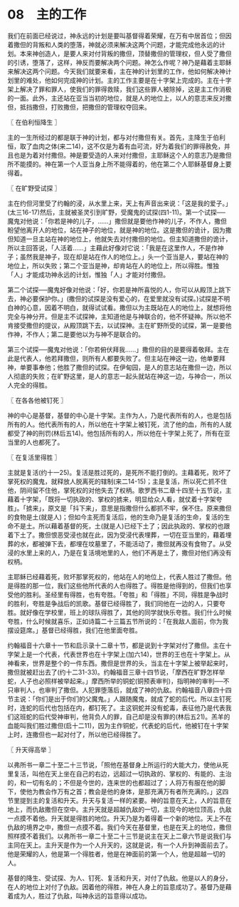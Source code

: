 # 08　主的工作


我们在前面已经说过，神永远的计划是要叫基督得着荣耀，在万有中居首位；但因着撒但的背叛和人类的堕落，神就必须来解决这两个问题，才能完成他永远的计划。本来神创造人，是要人来对付背叛的撒但，顶替撒但的管理权，但人受了撒但的引诱，堕落了，这样，神反而要解决两个问题。神怎么作呢？神乃是藉着主耶稣来解决这两个问题。今天我们就要来看，主在神的计划里的工作，他如何解决神计划里的难处，他如何完成神的计划。主的工作主要是在十字架上完成的。主在十字架上解决了罪和罪人，使我们的罪得救赎，我们这些罪人被除掉，这是主工作消极的一面。此外，主还站在亚当当初的地位，就是人的地位上，以人的意志来反对撒但，抵挡撒但，打败撒但，把撒但的管理权夺回来。



〖 在伯利恒降生 〗

主的一生所经过的都是联于神的计划，都与对付撒但有关。首先，主降生于伯利恒，取了血肉之体(来二14)，这不仅是为着有血可流，好为着我们的罪得赦免，并且也是为着对付撒但。神是要受造的人来对付撒但，主耶稣这个人的意志乃是撒但所不能摸的。神在第一个人亚当身上所不能得着的，他在第二个人耶稣基督身上要得着。



〖 在旷野受试探 〗

主在约但河里受了约翰的浸，从水里上来，天上有声音出来说：「这是我的爱子。」(太三16-17)然后，主就被圣灵引到旷野，受魔鬼的试探(四1-11)。第一个试探──魔鬼对他说：「你若是神的儿子，……」撒但就是要他作神的儿子，不作人，撒但盼望他离开人的地位，站在神子的地位，就是神的地位。这是撒但的诡计，因为撒但知道一旦主站在神的地位上，他就失去对付撒但的地位。但主知道撒但的诡计，所以主回答说，「人活着……」主藉此好像对它说：「我是在这里作人，不是作神子；虽然我是神子，现在却是站在作人的地位上。」头一个亚当是人，要站在神的地位上，所以失败；第二个亚当是神，却肯站在人的地位上，所以得胜。惟独「人」才能成功神永远的计划，惟独「人」才能对付撒但。

第二个试探──魔鬼好像对他说：「好，你若是神所喜悦的人，你可以从殿顶上跳下去，神必要保护你。」(撒但的试探是没有爱心的，在爱里就没有试探。)试探是不明白神的心意，因着不明白，就得试试看。撒但以为主既站在人的地位上，就想将他完全与神分开。但是主不试探神，主知道他是与神联合的，他不怀疑神。所以他不肯接受撒但的提议，从殿顶跳下去，以试探神。主在旷野所受的试探，第一是要他作神，不作人；第二是要他以为与神不是联合的。

第三个试探──魔鬼对他说：「你若俯伏拜我……」撒但的目的是要得着敬拜。主在此是代表人，他若拜撒但，则所有人都要失败了。但主站在神这一边，他单要拜神，单要事奉他；他胜了撒但的试探。在伊甸园，是人的意志站在撒但一边，所以人彻底的失败；在旷野这里，是人的意志一起头就站在神这一边，与神合一，所以人完全的得胜。



〖 在各各他被钉死 〗

神的中心是基督，基督的中心是十字架。主作为人，乃是代表所有的人，也是包括所有的人。他代表所有的人，所以他在十字架上被钉死，流了他的血，所有的人就都受了神的刑罚(林后五14)。他包括所有的人，所以他在十字架上死了，所有在亚当里的人也都死了。



〖 在复活里得胜 〗

主就是复活(约十一25)。复活是胜过死的，是死所不能打倒的。主藉着死，败坏了掌死权的魔鬼，就释放人脱离死的辖制(来二14-15)；主是复活，所以死亡抓不住他，阴间留不住他，掌死权的对他失去了权柄。歌罗西书二章十四至十五节说，主藉着十字架，「既将一切执政的、掌权的掳来，明显给众人看，就仗着十字架夸胜」。「掳来」，原文是「抖下来」，意思是指撒但什么都抓不牢，保不住。原来撒但的食物是土(就是人)；但如今主死而复活后，他的生命乃是复活的生命，复活的生命不是土。所以藉着基督的死，土(就是人)已经下土了；因此执政的、掌权的也跟着下土了。撒但恨恶受浸也就在此，因为受浸代表埋葬，一切在亚当里的，藉着埋葬的水，都被弹下去，都埋在坟墓里了，不能活动了，撒但就再没有食物了。从受浸的水里上来的人，乃是在复活境地里的人，他们不再是土了，撒但对他们再没有权柄。

主耶稣已经藉着死，败坏那掌死权的，他站在人的地位上，代表人胜过了撒但。他是得胜的那一位，我们这些他所代表的人也得胜了。得胜是他得到的，但我们也享受他的胜利。圣经里有得胜，也有夸胜。「夸胜」和「得胜」不同，得胜是争战时的胜利，夸胜是争战后的凯歌。基督已经得胜了，我们同他在一边的人，只要夸胜。就好像在学校里，班上的球队得胜了，其他的同学就快乐夸胜。我们什么时候夸胜，什么时候就喜乐，正如诗篇二十三篇五节所说的：「在我敌人面前，你为我摆设筵席。」基督已经得胜，我们在他里面夸胜。

约翰福音十六章十一节和启示录十二章十节，都是说到十字架对付了撒但。主在十字架上是一个代表，代表世界也在十字架上(加六14)，世界的王也在十字架上。从神看来，世界是整个的一件东西。撒但是世界的头，当主在十字架上被举起来时，撒但就被赶出去了(约十二31-33)。约翰福音三章十四节说，「摩西在旷野怎样举蛇，人子也必照样被举起来。」摩西所举的铜蛇(铜预表审判)，指明神的审判──不只审判人，也审判了撒但。人犯罪堕落后，就成了神的仇敌。约翰福音八章四十四节主说：「你们是出于你们的父魔鬼。」人跟随魔鬼，就成了蛇的后代。所以主钉死时，连蛇的后代也包括在内，都钉死了。主这铜蛇并没有蛇毒，表征他乃是代表我们这班蛇的后代受神审判，他背负人的罪，自己却是没有罪的(林后五21)。羔羊的血能叫我们胜过撒但(启十二11)，因为主作铜蛇，代表蛇的后代，他被钉在十字架上时，连撒但也一起对付了，所以他已经得胜了。



〖 升天得高举 〗

以弗所书一章二十至二十三节说，「照他在基督身上所运行的大能大力，使他从死里复活，叫他在天上坐在自己的右边，远超过一切执政的、掌权的、有能的、主治的，和一切有名的；不但是今世的，连来世的也都超过了；人将万有服在他的脚下，使他为教会作万有之首；教会是他的身体，是那充满万有者所充满的。」这四节里提到主的复活和升天。升天与复活一样的紧要。神的旨意在天上，人的旨意在地上，而仇敌撒但在空中。主升天就是超越仇敌的一切，主现今的地位顶高，仇敌一点摸不着他。升天就是得胜的地位。升天乃是为着得着一个新的地位。天上不在仇敌的境界之中，撒但一点摸不着。我们今天在基督里，也是在天上的地位，撒但照样摸不着我们。以弗所书一章二十至二十三节是说主在天上二章六节是说我们与主同在天上。主升天是作为一个人升天的，这就是说，有一个人升到神面前去了。他是荣耀的人，他是第一个得胜者，他是在神面前的第一个人，他是超越一切的人。

基督的降生、受试探、为人、钉死、复活和升天，对付了仇敌。他是以人的身分，在人的地位上对付了仇敌。因着他的得胜，神在人身上的旨意成功了。基督乃是藉着成为人，胜过了仇敌，叫神永远的旨意得以成功。

